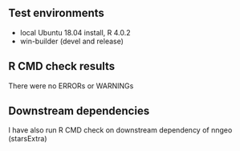 ## Test environments
* local Ubuntu 18.04 install, R 4.0.2
* win-builder (devel and release)

## R CMD check results
There were no ERRORs or WARNINGs

## Downstream dependencies
I have also run R CMD check on downstream dependency of nngeo (starsExtra)